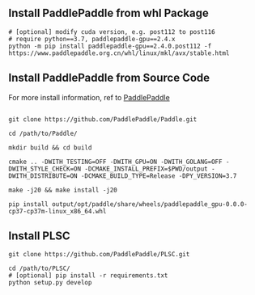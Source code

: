 ## Install PaddlePaddle from whl Package
```
# [optional] modify cuda version, e.g. post112 to post116
# require python==3.7, paddlepaddle-gpu==2.4.x
python -m pip install paddlepaddle-gpu==2.4.0.post112 -f https://www.paddlepaddle.org.cn/whl/linux/mkl/avx/stable.html
```

## Install PaddlePaddle from Source Code

For more install information, ref to [PaddlePaddle](https://www.paddlepaddle.org.cn/)

```shell

git clone https://github.com/PaddlePaddle/Paddle.git

cd /path/to/Paddle/

mkdir build && cd build

cmake .. -DWITH_TESTING=OFF -DWITH_GPU=ON -DWITH_GOLANG=OFF -DWITH_STYLE_CHECK=ON -DCMAKE_INSTALL_PREFIX=$PWD/output -DWITH_DISTRIBUTE=ON -DCMAKE_BUILD_TYPE=Release -DPY_VERSION=3.7

make -j20 && make install -j20

pip install output/opt/paddle/share/wheels/paddlepaddle_gpu-0.0.0-cp37-cp37m-linux_x86_64.whl

```

## Install PLSC

```shell
git clone https://github.com/PaddlePaddle/PLSC.git

cd /path/to/PLSC/
# [optional] pip install -r requirements.txt
python setup.py develop
```
